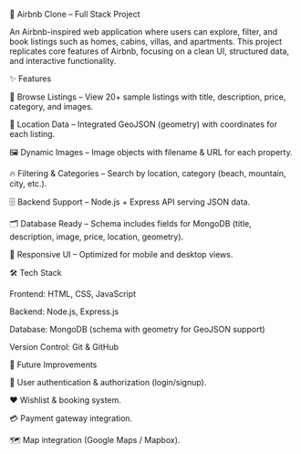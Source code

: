 🏡 Airbnb Clone – Full Stack Project

An Airbnb-inspired web application where users can explore, filter, and book listings such as homes, cabins, villas, and apartments. This project replicates core features of Airbnb, focusing on a clean UI, structured data, and interactive functionality.

✨ Features

🔎 Browse Listings – View 20+ sample listings with title, description, price, category, and images.

📍 Location Data – Integrated GeoJSON (geometry) with coordinates for each listing.

🖼️ Dynamic Images – Image objects with filename & URL for each property.

🔥 Filtering & Categories – Search by location, category (beach, mountain, city, etc.).

🗄️ Backend Support – Node.js + Express API serving JSON data.

🗂️ Database Ready – Schema includes fields for MongoDB (title, description, image, price, location, geometry).

📱 Responsive UI – Optimized for mobile and desktop views.

🛠️ Tech Stack

Frontend: HTML, CSS, JavaScript

Backend: Node.js, Express.js

Database: MongoDB (schema with geometry for GeoJSON support)

Version Control: Git & GitHub

🚀 Future Improvements

🔑 User authentication & authorization (login/signup).

❤️ Wishlist & booking system.

💳 Payment gateway integration.

🗺️ Map integration (Google Maps / Mapbox).

